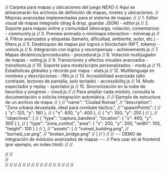 // Carpeta para mapas y ubicaciones del juego NEXO
// Aquí se almacenarán los archivos de definición de mapas, niveles y ubicaciones.
// Mejoras avanzadas implementadas para el sistema de mapas:
//
// 1. Editor visual de mapas integrado (drag & drop, guardar JSON) - editor.js
// 2. Soporte para mapas online y comunidad (descarga, votación, comentarios) - community.js
// 3. Preview animado o minimapa interactivo - minimap.js
// 4. Filtros avanzados y etiquetas (tamaño, dificultad, ambiente, autor, etc.) - filters.js
// 5. Desbloqueo de mapas por logros o blockchain (NFT, tokens) - unlock.js
// 6. Integración con logros y recompensas - achievements.js
// 7. Mapas dinámicos/procedurales - procedural.js
// 8. Votación multijugador de mapas - voting.js
// 9. Transiciones y efectos visuales avanzados - transitions.js
// 10. Soporte para mods/scripts personalizados - mods.js
// 11. Estadísticas globales y récords por mapa - stats.js
// 12. Multilenguaje en nombres y descripciones - i18n.js
// 13. Accesibilidad avanzada (alto contraste, lectores de pantalla, solo teclado) - accessibility.js
// 14. Modo espectador y replay - spectator.js
// 15. Sincronización en la nube de favoritos y progreso - cloud.js
//
// Para ampliar cada módulo, consulta la documentación o solicita integración automática.
//
// Ejemplo de estructura de un archivo de mapa:
// {
//   "name": "Ciudad Ruinas",
//   "description": "Zona urbana devastada, ideal para combate táctico.",
//   "spawnPoints": [
//     { "x": 120, "y": 180 },
//     { "x": 600, "y": 400 },
//     { "x": 350, "y": 250 }
//   ],
//   "objectives": [
//     { "type": "captura_bandera", "location": { "x": 400, "y": 300 } },
//     { "type": "zona_control", "area": { "x": 200, "y": 200, "width": 100, "height": 100 } }
//   ],
//   "assets": [
//     "ruined_building.png",
//     "burned_car.png",
//     "broken_bridge.png"
//   ]
// }
//
// --- DEMO de integración de módulos avanzados de mapas ---
// Para usar en el frontend (por ejemplo, en index.html):
//
// <div id="editor-container"></div>
// <canvas id="minimap-canvas" width="320" height="240"></canvas>
// <div id="community-container"></div>
// <div id="filters-container"></div>
// <script src="maps/editor.js"></script>
// <script src="maps/minimap.js"></script>
// <script src="maps/community.js"></script>
// <script src="maps/filters.js"></script>
// <script src="maps/unlock.js"></script>
// <script src="maps/achievements.js"></script>
// <script src="maps/procedural.js"></script>
// <script src="maps/voting.js"></script>
// <script src="maps/transitions.js"></script>
// <script src="maps/mods.js"></script>
// <script src="maps/stats.js"></script>
// <script src="maps/i18n.js"></script>
// <script src="maps/accessibility.js"></script>
// <script src="maps/spectator.js"></script>
// <script src="maps/cloud.js"></script>
// <script>
//   // Editor visual de mapas
//   const editor = new MapEditor('editor-container');
//   // MiniMap interactivo
//   const mapData = { name: 'Demo', description: 'Mapa demo', spawnPoints: [{x:100,y:100}], objectives: [], assets: [] };
//   const minimap = new MiniMap('minimap-canvas', mapData);
//   // Comunidad de mapas
//   const community = new CommunityMaps('https://api.nexo-game.com');
//   community.fetchMaps().then(maps => console.log('Mapas comunidad:', maps));
//   // Filtros avanzados
//   const mapsList = [mapData];
//   const filters = new MapFilters(mapsList);
//   filters.setFilter('name', 'Demo');
//   console.log('Filtrado:', filters.getFilteredMaps());
//   // Desbloqueo de mapas
//   const unlocker = new MapUnlocker('usuario', { getUserNFTs:()=>[], getUserAchievements:()=>[] });
//   // Logros
//   const achievements = new MapAchievements('usuario');
//   // Procedural
//   const generator = new ProceduralMapGenerator(123);
//   // Votación
//   const voting = new MapVoting(mapsList);
//   // Transiciones
//   MapTransitions.showTransition('mapa1','mapa2');
//   // Mods
//   MapMods.loadMod('mapa1','console.log("Mod cargado")');
//   // Stats
//   const stats = new MapStats();
//   // Multilenguaje
//   const i18n = new MapI18n(mapData);
//   // Accesibilidad
//   MapAccessibility.enableHighContrast();
//   // Espectador
//   MapSpectator.startSpectatorMode('mapa1');
//   // Nube
//   const cloud = new MapCloudSync('https://api.nexo-game.com');
// </script>
